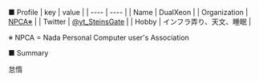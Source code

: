 ■ Profile
|  key  |  value  |
| ---- | ---- |
|  Name  |  DualXeon  |
|  Organization  |  [NPCA※](https://npca.jp)  |
|  Twitter  |  [@yt_SteinsGate](https://twitter.com/yt_SteinsGate)  |
|  Hobby  |  インフラ弄り、天文、睡眠  |

※ NPCA = Nada Personal Computer user's Association

■ Summary

怠惰
 
